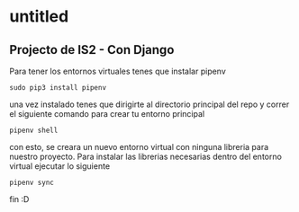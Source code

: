 # untitled

Projecto de IS2 - Con Django
---

Para tener los entornos virtuales tenes que instalar pipenv

```
sudo pip3 install pipenv
```

una vez instalado tenes que dirigirte al directorio principal del repo y correr el siguiente comando para crear tu entorno principal

```
pipenv shell
```

con esto, se creara un nuevo entorno virtual con ninguna libreria para nuestro proyecto. Para instalar las librerias necesarias dentro del entorno virtual  ejecutar lo siguiente

```
pipenv sync
```

fin :D


